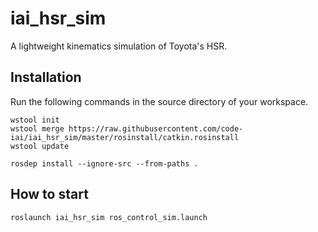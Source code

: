 # iai_hsr_sim
 A lightweight kinematics simulation of Toyota's HSR.

## Installation
Run the following commands in the source directory of your workspace.
```
wstool init
wstool merge https://raw.githubusercontent.com/code-iai/iai_hsr_sim/master/rosinstall/catkin.rosinstall
wstool update

rosdep install --ignore-src --from-paths .
```

## How to start
```
roslaunch iai_hsr_sim ros_control_sim.launch
```

